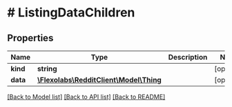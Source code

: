 # # ListingDataChildren

## Properties

Name | Type | Description | Notes
------------ | ------------- | ------------- | -------------
**kind** | **string** |  | [optional]
**data** | [**\Flexolabs\RedditClient\Model\Thing**](Thing.md) |  | [optional]

[[Back to Model list]](../../README.md#models) [[Back to API list]](../../README.md#endpoints) [[Back to README]](../../README.md)
